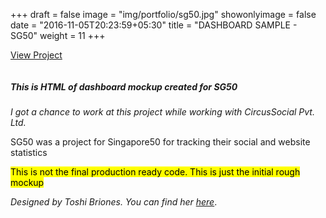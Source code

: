 +++
draft = false
image = "img/portfolio/sg50.jpg"
showonlyimage = false
date = "2016-11-05T20:23:59+05:30"
title = "DASHBOARD SAMPLE - SG50"
weight = 11
+++


<a href="http://dashboard-html-sg50.surge.sh/" target="_blank">View Project</a>
<div class="col-lg-7">
<img class ="img-responsive" src="../../img/portfolio/sg50.jpg" alt="" />
</div>
<div class="col-lg-5">
<h5>This is HTML of dashboard mockup created for SG50</h5>
<p><i>I got a chance to work at this project while working with CircusSocial Pvt. Ltd.</i><p/>
<p>SG50 was a project for Singapore50 for tracking their social and website statistics <br/><p/>
<mark>This is not the final production ready code. This is just the initial rough mockup</mark>
<p><i>Designed by Toshi Briones. You can find her <a href="https://www.linkedin.com/in/toshibriones/" target="_blank">here</a></i>.
</p>

</div>
